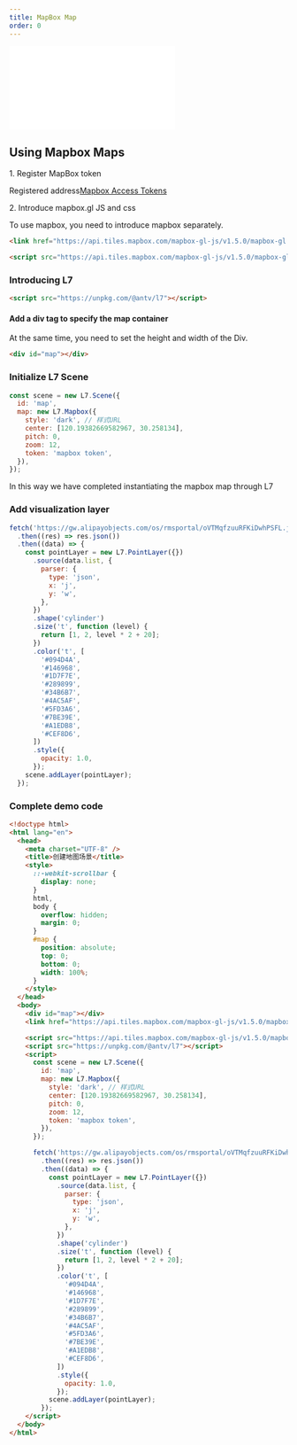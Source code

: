 ```yaml
---
title: MapBox Map
order: 0
---
```


<embed src="@/docs/api/common/style.md"></embed>

## Using Mapbox Maps

1\. Register MapBox token

Registered address[Mapbox Access Tokens](https://docs.mapbox.com/help/how-mapbox-works/access-tokens/#creating-and-managing-access-tokens)

2\. Introduce mapbox.gl JS and css

To use mapbox, you need to introduce mapbox separately.

```html
<link href="https://api.tiles.mapbox.com/mapbox-gl-js/v1.5.0/mapbox-gl.css" rel="stylesheet" />

<script src="https://api.tiles.mapbox.com/mapbox-gl-js/v1.5.0/mapbox-gl.js"></script>
```

### Introducing L7

```html
<script src="https://unpkg.com/@antv/l7"></script>
```

#### Add a div tag to specify the map container

At the same time, you need to set the height and width of the Div.

```html
<div id="map"></div>
```

### Initialize L7 Scene

```javascript
const scene = new L7.Scene({
  id: 'map',
  map: new L7.Mapbox({
    style: 'dark', // 样式URL
    center: [120.19382669582967, 30.258134],
    pitch: 0,
    zoom: 12,
    token: 'mapbox token',
  }),
});
```

In this way we have completed instantiating the mapbox map through L7

### Add visualization layer

```javascript
fetch('https://gw.alipayobjects.com/os/rmsportal/oVTMqfzuuRFKiDwhPSFL.json')
  .then((res) => res.json())
  .then((data) => {
    const pointLayer = new L7.PointLayer({})
      .source(data.list, {
        parser: {
          type: 'json',
          x: 'j',
          y: 'w',
        },
      })
      .shape('cylinder')
      .size('t', function (level) {
        return [1, 2, level * 2 + 20];
      })
      .color('t', [
        '#094D4A',
        '#146968',
        '#1D7F7E',
        '#289899',
        '#34B6B7',
        '#4AC5AF',
        '#5FD3A6',
        '#7BE39E',
        '#A1EDB8',
        '#CEF8D6',
      ])
      .style({
        opacity: 1.0,
      });
    scene.addLayer(pointLayer);
  });
```

### Complete demo code

```html
<!doctype html>
<html lang="en">
  <head>
    <meta charset="UTF-8" />
    <title>创建地图场景</title>
    <style>
      ::-webkit-scrollbar {
        display: none;
      }
      html,
      body {
        overflow: hidden;
        margin: 0;
      }
      #map {
        position: absolute;
        top: 0;
        bottom: 0;
        width: 100%;
      }
    </style>
  </head>
  <body>
    <div id="map"></div>
    <link href="https://api.tiles.mapbox.com/mapbox-gl-js/v1.5.0/mapbox-gl.css" rel="stylesheet" />

    <script src="https://api.tiles.mapbox.com/mapbox-gl-js/v1.5.0/mapbox-gl.js"></script>
    <script src="https://unpkg.com/@antv/l7"></script>
    <script>
      const scene = new L7.Scene({
        id: 'map',
        map: new L7.Mapbox({
          style: 'dark', // 样式URL
          center: [120.19382669582967, 30.258134],
          pitch: 0,
          zoom: 12,
          token: 'mapbox token',
        }),
      });

      fetch('https://gw.alipayobjects.com/os/rmsportal/oVTMqfzuuRFKiDwhPSFL.json')
        .then((res) => res.json())
        .then((data) => {
          const pointLayer = new L7.PointLayer({})
            .source(data.list, {
              parser: {
                type: 'json',
                x: 'j',
                y: 'w',
              },
            })
            .shape('cylinder')
            .size('t', function (level) {
              return [1, 2, level * 2 + 20];
            })
            .color('t', [
              '#094D4A',
              '#146968',
              '#1D7F7E',
              '#289899',
              '#34B6B7',
              '#4AC5AF',
              '#5FD3A6',
              '#7BE39E',
              '#A1EDB8',
              '#CEF8D6',
            ])
            .style({
              opacity: 1.0,
            });
          scene.addLayer(pointLayer);
        });
    </script>
  </body>
</html>
```
